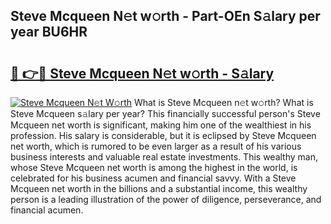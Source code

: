 ## Steve Mcqueen N𝚎t w𝚘rth - Part-OEn S𝚊lary per year BU6HR

# <h2><a href="http://gc4urn.nevu.top/?p=Steve+Mcqueen">🔗 👉🔴 Steve Mcqueen N𝚎t w𝚘rth - S𝚊lary</a></h2>

[![Steve Mcqueen N𝚎t W𝚘rth](https://i.imgur.com/Oavwk0R.jpeg)](http://gc4urn.nevu.top/?p=Steve+Mcqueen)
What is Steve Mcqueen n𝚎t w𝚘rth? What is Steve Mcqueen s𝚊lary per year?
This financially successful person's Steve Mcqueen net worth is significant, making him one of the wealthiest in his profession. His salary is considerable, but it is eclipsed by Steve Mcqueen net worth, which is rumored to be even larger as a result of his various business interests and valuable real estate investments. This wealthy man, whose Steve Mcqueen net worth is among the highest in the world, is celebrated for his business acumen and financial savvy. With a Steve Mcqueen net worth in the billions and a substantial income, this wealthy person is a leading illustration of the power of diligence, perseverance, and financial acumen.
